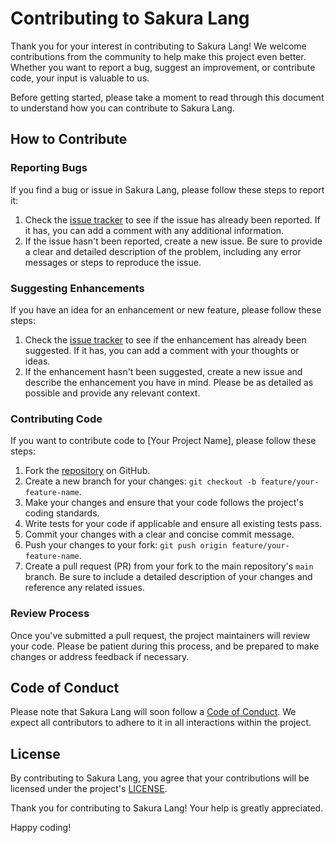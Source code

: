 # Contributing to Sakura Lang

Thank you for your interest in contributing to Sakura Lang! We welcome contributions from the community to help make this project even better. Whether you want to report a bug, suggest an improvement, or contribute code, your input is valuable to us.

Before getting started, please take a moment to read through this document to understand how you can contribute to Sakura Lang.

## How to Contribute

### Reporting Bugs

If you find a bug or issue in Sakura Lang, please follow these steps to report it:

1. Check the [issue tracker](https://github.com/kashifulhaque/sakura-lang/issues) to see if the issue has already been reported. If it has, you can add a comment with any additional information.
2. If the issue hasn't been reported, create a new issue. Be sure to provide a clear and detailed description of the problem, including any error messages or steps to reproduce the issue.

### Suggesting Enhancements

If you have an idea for an enhancement or new feature, please follow these steps:

1. Check the [issue tracker](https://github.com/kashifulhaque/sakura-lang/issues) to see if the enhancement has already been suggested. If it has, you can add a comment with your thoughts or ideas.
2. If the enhancement hasn't been suggested, create a new issue and describe the enhancement you have in mind. Please be as detailed as possible and provide any relevant context.

### Contributing Code

If you want to contribute code to [Your Project Name], please follow these steps:

1. Fork the [repository](https://github.com/yourusername/kashifulhaque/sakura-lang) on GitHub.
2. Create a new branch for your changes: `git checkout -b feature/your-feature-name`.
3. Make your changes and ensure that your code follows the project's coding standards.
4. Write tests for your code if applicable and ensure all existing tests pass.
5. Commit your changes with a clear and concise commit message.
6. Push your changes to your fork: `git push origin feature/your-feature-name`.
7. Create a pull request (PR) from your fork to the main repository's `main` branch. Be sure to include a detailed description of your changes and reference any related issues.

### Review Process

Once you've submitted a pull request, the project maintainers will review your code. Please be patient during this process, and be prepared to make changes or address feedback if necessary.

## Code of Conduct

Please note that Sakura Lang will soon follow a [Code of Conduct](CODE_OF_CONDUCT.md). We expect all contributors to adhere to it in all interactions within the project.

## License

By contributing to Sakura Lang, you agree that your contributions will be licensed under the project's [LICENSE](LICENSE.md).

Thank you for contributing to Sakura Lang! Your help is greatly appreciated.

Happy coding!
